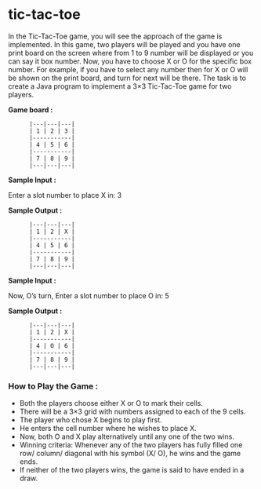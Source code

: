 # tic-tac-toe

In the Tic-Tac-Toe game, you will see the approach of the game is implemented. In this game, two players will be played and you have one print board on the screen where from 1 to 9 number will be displayed or you can say it box number. Now, you have to choose X or O for the specific box number. For example, if you have to select any number then for X or O will be shown on the print board, and turn for next will be there. The task is to create a Java program to implement a 3×3 Tic-Tac-Toe game for two players.

**Game board :**

```
      |---|---|---|        
      | 1 | 2 | 3 |
      |-----------|
      | 4 | 5 | 6 |
      |-----------|
      | 7 | 8 | 9 |
      |---|---|---|  
```

**Sample Input :**

Enter a slot number to place X in: 3

**Sample Output :**

```
      |---|---|---|        
      | 1 | 2 | X |
      |-----------|
      | 4 | 5 | 6 |
      |-----------|
      | 7 | 8 | 9 |
      |---|---|---|  
```

**Sample Input :**

Now, O’s turn, Enter a slot number to place O in: 5

**Sample Output :**

```
      |---|---|---|        
      | 1 | 2 | X |
      |-----------|
      | 4 | O | 6 |
      |-----------|
      | 7 | 8 | 9 |
      |---|---|---|  

```

### How to Play the Game :

* Both the players choose either X or O to mark their cells. 
* There will be a 3×3 grid with numbers assigned to each of the 9 cells.
* The player who chose X begins to play first.
* He enters the cell number where he wishes to place X.
* Now, both O and X play alternatively until any one of the two wins.
* Winning criteria: Whenever any of the two players has fully filled one row/ column/ diagonal with his symbol (X/ O), he wins and the game ends.
* If neither of the two players wins, the game is said to have ended in a draw.
